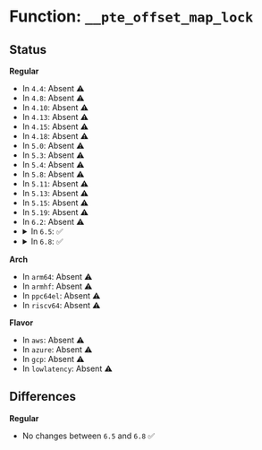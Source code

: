 # Function: <code>__pte_offset_map_lock</code>

## Status
<b>Regular</b>
<ul>
<li>
In <code>4.4</code>: Absent ⚠️
</li>
<li>
In <code>4.8</code>: Absent ⚠️
</li>
<li>
In <code>4.10</code>: Absent ⚠️
</li>
<li>
In <code>4.13</code>: Absent ⚠️
</li>
<li>
In <code>4.15</code>: Absent ⚠️
</li>
<li>
In <code>4.18</code>: Absent ⚠️
</li>
<li>
In <code>5.0</code>: Absent ⚠️
</li>
<li>
In <code>5.3</code>: Absent ⚠️
</li>
<li>
In <code>5.4</code>: Absent ⚠️
</li>
<li>
In <code>5.8</code>: Absent ⚠️
</li>
<li>
In <code>5.11</code>: Absent ⚠️
</li>
<li>
In <code>5.13</code>: Absent ⚠️
</li>
<li>
In <code>5.15</code>: Absent ⚠️
</li>
<li>
In <code>5.19</code>: Absent ⚠️
</li>
<li>
In <code>6.2</code>: Absent ⚠️
</li>
<li>
<details>
<summary>In <code>6.5</code>: ✅</summary>

```c
pte_t *__pte_offset_map_lock(struct mm_struct *mm, pmd_t *pmd, long unsigned int addr, spinlock_t **ptlp);
```

**Collision:** Unique Global

**Inline:** No

**Transformation:** False

**Instances:**

```
In mm/pgtable-generic.c (ffffffff81409a20)
Location: mm/pgtable-generic.c:269
Inline: False
Direct callers:
  - mm/filemap.c:filemap_map_pages
  - mm/gup.c:follow_page_pte
  - mm/memory.c:follow_pte
  - mm/memory.c:do_numa_page
  - mm/memory.c:do_fault
  - mm/memory.c:finish_fault
  - mm/memory.c:do_anonymous_page
  - mm/memory.c:do_anonymous_page
  - mm/memory.c:do_swap_page
  - mm/memory.c:do_swap_page
  - mm/memory.c:do_swap_page
  - mm/memory.c:handle_pte_marker
  - mm/memory.c:remove_device_exclusive_entry
  - mm/memory.c:finish_mkwrite_fault
  - mm/memory.c:wp_page_copy
  - mm/memory.c:__wp_page_copy_user
  - mm/memory.c:apply_to_pte_range
  - mm/memory.c:apply_to_pte_range
  - mm/memory.c:remap_p4d_range
  - mm/memory.c:vm_insert_pages
  - mm/memory.c:__get_locked_pte
  - mm/memory.c:zap_pte_range
  - mm/memory.c:copy_pte_range
  - mm/mincore.c:mincore_pte_range
  - mm/mlock.c:mlock_pte_range
  - mm/mprotect.c:change_pte_range
  - mm/page_vma_mapped.c:map_pte
  - mm/pagewalk.c:walk_pte_range
  - mm/madvise.c:madvise_free_pte_range
  - mm/madvise.c:madvise_free_pte_range
  - mm/madvise.c:madvise_cold_or_pageout_pte_range
  - mm/madvise.c:madvise_cold_or_pageout_pte_range
  - mm/madvise.c:swapin_walk_pmd_entry
  - mm/swapfile.c:unuse_pte
  - mm/mempolicy.c:queue_folios_pte_range
  - mm/ksm.c:replace_page
  - mm/ksm.c:break_ksm_pmd_entry
  - mm/migrate.c:migration_entry_wait
  - mm/migrate_device.c:migrate_vma_collect_pmd
  - mm/khugepaged.c:collapse_pte_mapped_thp
  - mm/khugepaged.c:hpage_collapse_scan_pmd
  - mm/khugepaged.c:collapse_huge_page
  - mm/memcontrol.c:mem_cgroup_move_charge_pte_range
  - mm/memcontrol.c:mem_cgroup_count_precharge_pte_range
  - mm/memory-failure.c:hwpoison_pte_range
  - mm/userfaultfd.c:mfill_atomic_pte_zeropage
  - mm/userfaultfd.c:mfill_atomic_install_pte
  - fs/proc/task_mmu.c:gather_pte_stats
  - fs/proc/task_mmu.c:pagemap_pmd_range
  - fs/proc/task_mmu.c:clear_refs_pte_range
  - fs/proc/task_mmu.c:smaps_pte_range
```
**Symbols:**

```
ffffffff81409a20-ffffffff81409b3c: __pte_offset_map_lock (STB_GLOBAL)
```
</details>
</li>
<li>
<details>
<summary>In <code>6.8</code>: ✅</summary>

```c
pte_t *__pte_offset_map_lock(struct mm_struct *mm, pmd_t *pmd, long unsigned int addr, spinlock_t **ptlp);
```

**Collision:** Unique Global

**Inline:** No

**Transformation:** False

**Instances:**

```
In mm/pgtable-generic.c (ffffffff81436240)
Location: mm/pgtable-generic.c:362
Inline: False
Direct callers:
  - mm/filemap.c:filemap_map_pages
  - mm/gup.c:follow_page_pte
  - mm/memory.c:follow_pte
  - mm/memory.c:do_numa_page
  - mm/memory.c:do_fault
  - mm/memory.c:finish_fault
  - mm/memory.c:do_anonymous_page
  - mm/memory.c:do_anonymous_page
  - mm/memory.c:do_swap_page
  - mm/memory.c:do_swap_page
  - mm/memory.c:do_swap_page
  - mm/memory.c:do_swap_page
  - mm/memory.c:handle_pte_marker
  - mm/memory.c:remove_device_exclusive_entry
  - mm/memory.c:finish_mkwrite_fault
  - mm/memory.c:wp_page_copy
  - mm/memory.c:__wp_page_copy_user
  - mm/memory.c:apply_to_pte_range
  - mm/memory.c:apply_to_pte_range
  - mm/memory.c:remap_pfn_range_notrack
  - mm/memory.c:vm_insert_pages
  - mm/memory.c:__get_locked_pte
  - mm/memory.c:zap_pte_range
  - mm/memory.c:copy_pte_range
  - mm/mincore.c:mincore_pte_range
  - mm/mlock.c:mlock_pte_range
  - mm/mprotect.c:change_pte_range
  - mm/page_vma_mapped.c:map_pte
  - mm/pagewalk.c:walk_pte_range
  - mm/madvise.c:madvise_free_pte_range
  - mm/madvise.c:madvise_free_pte_range
  - mm/madvise.c:madvise_cold_or_pageout_pte_range
  - mm/madvise.c:madvise_cold_or_pageout_pte_range
  - mm/madvise.c:swapin_walk_pmd_entry
  - mm/swapfile.c:unuse_pte
  - mm/mempolicy.c:queue_folios_pte_range
  - mm/ksm.c:replace_page
  - mm/ksm.c:break_ksm_pmd_entry
  - mm/migrate.c:migration_entry_wait
  - mm/migrate_device.c:migrate_vma_insert_page
  - mm/migrate_device.c:migrate_vma_collect_pmd
  - mm/khugepaged.c:collapse_pte_mapped_thp
  - mm/khugepaged.c:hpage_collapse_scan_pmd
  - mm/khugepaged.c:collapse_huge_page
  - mm/memcontrol.c:mem_cgroup_move_charge_pte_range
  - mm/memcontrol.c:mem_cgroup_count_precharge_pte_range
  - mm/memory-failure.c:hwpoison_pte_range
  - mm/userfaultfd.c:mfill_atomic_poison
  - mm/userfaultfd.c:mfill_atomic_zeropage
  - mm/userfaultfd.c:mfill_atomic_install_pte
  - fs/proc/task_mmu.c:gather_pte_stats
  - fs/proc/task_mmu.c:pagemap_scan_pmd_entry
  - fs/proc/task_mmu.c:pagemap_pmd_range
  - fs/proc/task_mmu.c:clear_refs_pte_range
  - fs/proc/task_mmu.c:smaps_pte_range
```
**Symbols:**

```
ffffffff81436240-ffffffff81436361: __pte_offset_map_lock (STB_GLOBAL)
```
</details>
</li>
</ul>
<b>Arch</b>
<ul>
<li>
In <code>arm64</code>: Absent ⚠️
</li>
<li>
In <code>armhf</code>: Absent ⚠️
</li>
<li>
In <code>ppc64el</code>: Absent ⚠️
</li>
<li>
In <code>riscv64</code>: Absent ⚠️
</li>
</ul>
<b>Flavor</b>
<ul>
<li>
In <code>aws</code>: Absent ⚠️
</li>
<li>
In <code>azure</code>: Absent ⚠️
</li>
<li>
In <code>gcp</code>: Absent ⚠️
</li>
<li>
In <code>lowlatency</code>: Absent ⚠️
</li>
</ul>

## Differences
<b>Regular</b>
<ul>
<li>
No changes between <code>6.5</code> and <code>6.8</code> ✅
</li>
</ul>
